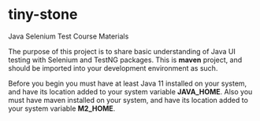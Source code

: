 # tiny-stone
Java Selenium Test Course Materials

The purpose of this project is to share basic understanding of Java UI testing with Selenium and TestNG packages. 
This is **maven** project, and should be imported into your development environment as such.

Before you begin you must have at least Java 11 installed on your system, and have its location added to your system variable **JAVA_HOME**. 
Also you must have maven installed on your system, and have its location added to your system variable **M2_HOME**.
